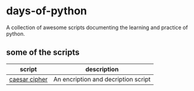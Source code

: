 # days-of-python
A collection of awesome scripts documenting the learning and practice of python.  

## some of the scripts  

| script | description |
|--------|---------------|
| [caesar cipher](./ceasar_cipher) | An encription and decription script |


